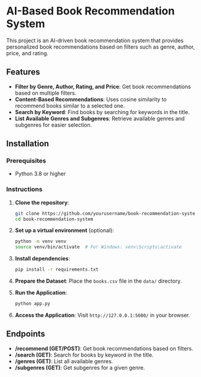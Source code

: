 # AI-Based Book Recommendation System

This project is an AI-driven book recommendation system that provides personalized book recommendations based on filters such as genre, author, price, and rating.

## Features

- **Filter by Genre, Author, Rating, and Price**: Get book recommendations based on multiple filters.
- **Content-Based Recommendations**: Uses cosine similarity to recommend books similar to a selected one.
- **Search by Keyword**: Find books by searching for keywords in the title.
- **List Available Genres and Subgenres**: Retrieve available genres and subgenres for easier selection.

## Installation

### Prerequisites

- Python 3.8 or higher

### Instructions

1. **Clone the repository**:
    ```bash
    git clone https://github.com/yourusername/book-recommendation-system.git
    cd book-recommendation-system
    ```

2. **Set up a virtual environment** (optional):
    ```bash
    python -m venv venv
    source venv/bin/activate  # For Windows: venv\Scripts\activate
    ```

3. **Install dependencies**:
    ```bash
    pip install -r requirements.txt
    ```

4. **Prepare the Dataset**:
   Place the `books.csv` file in the `data/` directory.

5. **Run the Application**:
    ```bash
    python app.py
    ```

6. **Access the Application**:
   Visit `http://127.0.0.1:5000/` in your browser.

## Endpoints

- **/recommend (GET/POST)**: Get book recommendations based on filters.
- **/search (GET)**: Search for books by keyword in the title.
- **/genres (GET)**: List all available genres.
- **/subgenres (GET)**: Get subgenres for a given genre.
